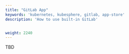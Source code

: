 ```yaml
---
title: "GitLab App"
keywords: 'kubernetes, kubesphere, gitlab, app-store'
description: 'How to use built-in GitLab'


weight: 2240
---
```


TBD
